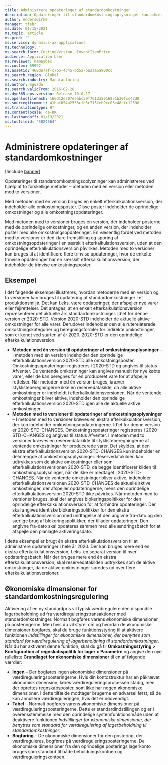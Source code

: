 ```yaml
---
title: Administrere opdateringer af standardomkostninger
description: Opdateringer til standardomkostningsoplysninger kan administreres ved hjælp af to forskellige metoder – metoden med én version eller metoden med to versioner.
author: AndersGirke
manager: tfehr
ms.date: 01/15/2021
ms.topic: article
ms.prod: ''
ms.service: dynamics-ax-applications
ms.technology: ''
ms.search.form: CostingVersion, InventItemPrice
audience: Application User
ms.reviewer: kamaybac
ms.custom: 69992
ms.assetid: 468de7af-c7b5-4345-bd5a-ba3aa5a900cc
ms.search.region: Global
ms.search.industry: Manufacturing
ms.author: mguada
ms.search.validFrom: 2016-02-28
ms.dyn365.ops.version: Release 10.0.17
ms.openlocfilehash: 166d12d707deabc59f7613a5016851b30fcc42d8
ms.sourcegitcommit: 41baf654a2553cfe5c715feb9cc03e48cfc12598
ms.translationtype: HT
ms.contentlocale: da-DK
ms.lasthandoff: 01/19/2021
ms.locfileid: "5024664"
---
```

# <a name="manage-standard-cost-updates"></a>Administrere opdateringer af standardomkostninger

[!include [banner](../includes/banner.md)]

Opdateringer til standardomkostningsoplysninger kan administreres ved hjælp af to forskellige metoder – metoden med én version eller metoden med to versioner.

Med metoden med én version bruges en enkelt efterkalkulationsversion, der indeholder alle omkostningsposter. Disse poster indeholder de oprindelige omkostninger og alle omkostningsopdateringer.

Med metoden med to versioner bruges én version, der indeholder posterne med de oprindelige omkostninger, og en anden version, der indeholder poster med alle omkostningsopdateringer. En væsentlig fordel ved metoden med to versioner er den klare fremstilling og sporing af omkostningsopdateringer i en særskilt efterkalkulationsversion, uden at den oprindelige efterkalkulationsversion påvirkes. Metoden med to versioner kan bruges til at identificere flere trinvise opdateringer, hvor de enkelte trinvise opdateringer har en særskilt efterkalkulationsversion, der indeholder de trinvise omkostningsposter.

## <a name="example"></a>Eksempel

I det følgende eksempel illustreres, hvordan metoderne med én version og to versioner kan bruges til opdatering af standardomkostninger i et produktionsmiljø. Det kan f.eks. være opdateringer, der afspejler nye varer eller fejlrettelser. Det antages, at en enkelt efterkalkulationsversion repræsenterer det aktuelle års standardomkostninger. Id'et for denne version er 2020-STD. Version 2020-STD indeholder de aktuelle aktive omkostninger for alle varer. Derudover indeholder den alle ruterelaterede omkostningskategorier og beregningsformler for indirekte omkostninger, som er kendt ved starten af år 2020. 2020-STD er den oprindelige efterkalkulationsversion.

- **Metoden med én version til opdateringer af omkostningsoplysninger** – I metoden med én version indeholder den oprindelige efterkalkulationsversion 2020-STD alle omkostningsposter. Omkostningsopdateringer registreres i 2020-STD og angives til status Afventer. De ventende omkostninger kan angives manuelt for nye købte varer, eller de kan beregnes for en produceret vare for at afspejle rettelser. Når metoden med én version bruges, kræver styklisteberegningerne ikke en reservedatakilde, da alle aktive omkostninger er indeholdt i efterkalkulationsversionen. Når de ventende omkostninger bliver aktive, indeholder den oprindelige efterkalkulationsversion 2020-STD igen alle de aktuelle aktive omkostninger.
- **Metoden med to versioner til opdateringer af omkostningsoplysninger** – I metoden med to versioner kræves en ekstra efterkalkulationsversion, der kun indeholder omkostningsopdateringerne. Id'et for denne version er 2020-STD-CHANGES. Omkostningsopdateringer registreres i 2020-STD-CHANGES og angives til status Afventer. I metoden med to versioner kræves en reservedatakilde til styklisteberegningerne af ventende omkostninger for producerede varer. Det skyldes, at den ekstra efterkalkulationsversion 2020-STD-CHANGES kun indeholder en delmængde af omkostningsoplysninger. Reservedatakilden kan udtrykkes som de aktive omkostninger eller som efterkalkulationsversionen 2020-STD, da begge identificerer kilden til omkostningsoplysninger, når de ikke er medtaget i 2020-STD-CHANGES. Når de ventende omkostninger bliver aktive, indeholder efterkalkulationsversionen 2020-STD-CHANGES de aktuelle aktive omkostninger, der afspejler opdateringerne, mens den oprindelige efterkalkulationsversion 2020-STD ikke påvirkes. Når metoden med to versioner bruges, skal der angives blokeringspolitikker for den oprindelige efterkalkulationsversion for at forhindre opdateringer. Der skal angives identiske blokeringspolitikker for den ekstra efterkalkulationsversion med undtagelse af den angivne fra-dato og den særlige brug af blokeringspolitikker, der tillader opdateringer. Den angivne fra-dato skal opdateres sammen med alle ændringsbatch for at afspejle den planlagte aktiveringsdato.

I dette eksempel er brugt én ekstra efterkalkulationsversion til at administrere opdateringer i hele år 2020. Der kan bruges mere end én ekstra efterkalkulationsversion, f.eks. en separat version til hver opdateringsbatch. Når der bruges mere end én ekstra efterkalkulationsversion, skal reservedatakilden udtrykkes som de aktive omkostninger, da de aktive omkostninger spredes ud over flere efterkalkulationsversioner.

## <a name="financial-dimensions-for-the-standard-cost-revaluation"></a>Økonomiske dimensioner for standardomkostningsregulering

Aktivering af en ny standardpris vil typisk værdiregulere den disponible lagerbeholdning ud fra værdireguleringstransaktioner med standardomkostninger. Normalt bogføres varens økonomiske dimensioner på posteringerne. Men hvis du vil styre, om og hvordan de økonomiske dimensioner bogføres, skal du bruge [funktionsstyring](../../fin-ops-core/fin-ops/get-started/feature-management/feature-management-overview.md) til at aktivere funktionen *Indstillinger for økonomiske dimensioner, der benyttes som standard for værdiregulering af lagerbeholdning til standardomkostninger*. Når du har aktiveret denne funktion, skal du gå til **Omkostningsstyring > Konfiguration af regnskabspolitik for lager > Parametre** og angive den nye rulleliste **Grundlaget for økonomiske dimensioner** til en af følgende værdier:

- **Ingen** – Der bogføres ingen økonomiske dimensioner på værdireguleringsposteringerne. Hvis din kontostruktur har en påkrævet økonomisk dimension, køres værdireguleringsprocessen stadig, men der oprettes regnskabsposter, som ikke har nogen økonomiske dimensioner. I dette tilfælde modtager brugerne en advarsel først, så de kan annullere værdireguleringen, hvis det er nødvendigt.
- **Tabel** – Normalt bogføres varens økonomiske dimensioner på værdireguleringsposteringerne. Dette er standardindstillingen og er i overensstemmelse med den oprindelige systemfunktionsmåde uden at deaktivere funktionen *Indstillinger for økonomiske dimensioner, der benyttes som standard for værdiregulering af lagerbeholdning til standardomkostninger*.
- **Bogføring** – De økonomiske dimensioner for den postering, der værdireguleres, bogføres på værdireguleringsposteringerne. De økonomiske dimensioner fra den oprindelige posterings lagerkonto bruges som standard til både beholdningskontoen og værdireguleringskontoen.
